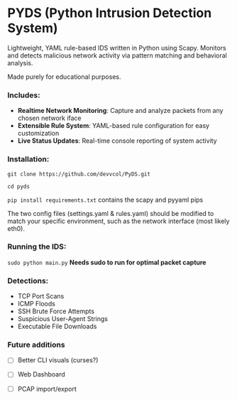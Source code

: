 # PYDS (Python Intrusion Detection System)

Lightweight, YAML rule-based IDS written in Python using Scapy. Monitors and detects malicious network activity via pattern matching and behavioral analysis.

Made purely for educational purposes.

### Includes:
- **Realtime Network Monitoring**: Capture and analyze packets from any chosen network iface
- **Extensible Rule System**: YAML-based rule configuration for easy customization
- **Live Status Updates**: Real-time console reporting of system activity

### Installation:
```git clone https://github.com/devvcol/PyDS.git```

```cd pyds```

```pip install requirements.txt``` contains the scapy and pyyaml pips

The two config files (settings.yaml & rules.yaml) should be modified to match your specific environment, such as the network interface (most likely eth0).

### Running the IDS:
```sudo python main.py```
**Needs sudo to run for optimal packet capture**

### Detections:
- TCP Port Scans
- ICMP Floods
- SSH Brute Force Attempts
- Suspicious User-Agent Strings
- Executable File Downloads

### Future additions

- [ ] Better CLI visuals (curses?)
- [ ] Web Dashboard
- [ ] PCAP import/export

